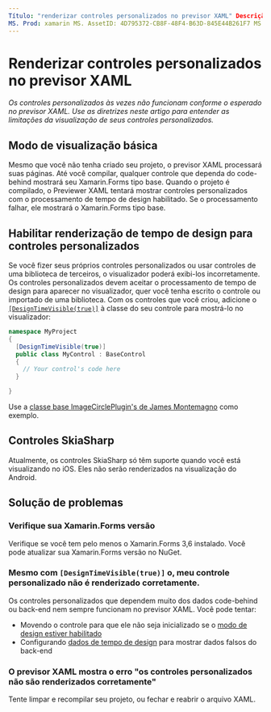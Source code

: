 ```yaml
---
Título: "renderizar controles personalizados no previsor XAML" Descrição: "Este artigo descreve como mostrar os controles personalizados no previsor XAML".
MS. Prod: xamarin MS. AssetID: 4D795372-CB8F-48F4-B63D-845E44B261F7 MS. Technology: xamarin-Forms autor: maddyleger1 MS. Author: maleger MS. Date: 03/27/2019 no-loc: [ Xamarin.Forms , Xamarin.Essentials ]
---
```


# <a name="render-custom-controls-in-the-xaml-previewer"></a>Renderizar controles personalizados no previsor XAML

_Os controles personalizados às vezes não funcionam conforme o esperado no previsor XAML. Use as diretrizes neste artigo para entender as limitações da visualização de seus controles personalizados._

## <a name="basic-preview-mode"></a>Modo de visualização básica

Mesmo que você não tenha criado seu projeto, o previsor XAML processará suas páginas. Até você compilar, qualquer controle que dependa do code-behind mostrará seu Xamarin.Forms tipo base. Quando o projeto é compilado, o Previewer XAML tentará mostrar controles personalizados com o processamento de tempo de design habilitado. Se o processamento falhar, ele mostrará o Xamarin.Forms tipo base.

## <a name="enable-design-time-rendering-for-custom-controls"></a>Habilitar renderização de tempo de design para controles personalizados

Se você fizer seus próprios controles personalizados ou usar controles de uma biblioteca de terceiros, o visualizador poderá exibi-los incorretamente. Os controles personalizados devem aceitar o processamento de tempo de design para aparecer no visualizador, quer você tenha escrito o controle ou importado de uma biblioteca. Com os controles que você criou, adicione o [`[DesignTimeVisible(true)]`](xref:System.ComponentModel.DesignTimeVisibleAttribute) à classe do seu controle para mostrá-lo no visualizador:

```csharp
namespace MyProject
{
  [DesignTimeVisible(true)]
  public class MyControl : BaseControl
  {
    // Your control's code here
  }

}
```

Use a [classe base ImageCirclePlugin's de James Montemagno](https://github.com/jamesmontemagno/ImageCirclePlugin/blob/master/src/ImageCircle/CircleImage.shared.cs) como exemplo.

## <a name="skiasharp-controls"></a>Controles SkiaSharp

Atualmente, os controles SkiaSharp só têm suporte quando você está visualizando no iOS. Eles não serão renderizados na visualização do Android.

## <a name="troubleshooting"></a>Solução de problemas

### <a name="check-your-xamarinforms-version"></a>Verifique sua Xamarin.Forms versão
Verifique se você tem pelo menos o Xamarin.Forms 3,6 instalado. Você pode atualizar sua Xamarin.Forms versão no NuGet.

### <a name="even-with-designtimevisibletrue-my-custom-control-isnt-rendering-properly"></a>Mesmo com `[DesignTimeVisible(true)]` o, meu controle personalizado não é renderizado corretamente.
Os controles personalizados que dependem muito dos dados code-behind ou back-end nem sempre funcionam no previsor XAML. Você pode tentar:

* Movendo o controle para que ele não seja inicializado se o [modo de design estiver habilitado](index.md#detect-design-mode)
* Configurando [dados de tempo de design](design-time-data.md) para mostrar dados falsos do back-end

### <a name="the-xaml-previewer-shows-the-error-custom-controls-arent-rendering-properly"></a>O previsor XAML mostra o erro "os controles personalizados não são renderizados corretamente"
Tente limpar e recompilar seu projeto, ou fechar e reabrir o arquivo XAML.
